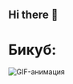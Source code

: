 ## Hi there 👋

<!DOCTYPE html>
<html lang="ru">
<head>
    <meta charset="UTF-8">
    <meta name="viewport" content="width=device-width, initial-scale=1.0">
   
</head>
<body>
    <h1>Бикуб:</h1>
    <img src="https://i.gifer.com/T2jh.gif" alt="GIF-анимация" />
</body>
</html>
